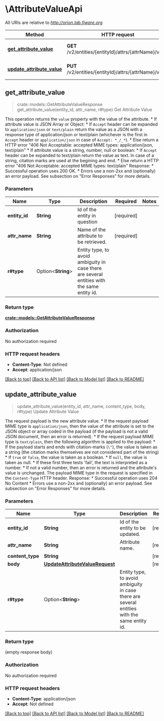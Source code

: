 # \AttributeValueApi

All URIs are relative to *http://orion.lab.fiware.org*

Method | HTTP request | Description
------------- | ------------- | -------------
[**get_attribute_value**](AttributeValueApi.md#get_attribute_value) | **GET** /v2/entities/{entityId}/attrs/{attrName}/value | Get Attribute Value
[**update_attribute_value**](AttributeValueApi.md#update_attribute_value) | **PUT** /v2/entities/{entityId}/attrs/{attrName}/value | Update Attribute Value



## get_attribute_value

> crate::models::GetAttributeValueResponse get_attribute_value(entity_id, attr_name, r#type)
Get Attribute Value

This operation returns the `value` property with the value of the attribute. * If attribute value is JSON Array or Object:   * If `Accept` header can be expanded to `application/json` or `text/plain` return the value as a JSON with a     response type of application/json or text/plain (whichever is the first in `Accept` header or     `application/json` in case of `Accept: *_/_*`).   * Else return a HTTP error \"406 Not Acceptable: accepted MIME types: application/json, text/plain\" * If attribute value is a string, number, null or boolean:   * If `Accept` header can be expanded to text/plain return the value as text. In case of a string, citation     marks are used at the begining and end.   * Else return a HTTP error \"406 Not Acceptable: accepted MIME types: text/plain\" Response: * Successful operation uses 200 OK. * Errors use a non-2xx and (optionally) an error payload. See subsection on \"Error Responses\" for   more details.

### Parameters


Name | Type | Description  | Required | Notes
------------- | ------------- | ------------- | ------------- | -------------
**entity_id** | **String** | Id of the entity in question | [required] |
**attr_name** | **String** | Name of the attribute to be retrieved. | [required] |
**r#type** | Option<**String**> | Entity type, to avoid ambiguity in case there are several entities with the same entity id. |  |

### Return type

[**crate::models::GetAttributeValueResponse**](GetAttributeValueResponse.md)

### Authorization

No authorization required

### HTTP request headers

- **Content-Type**: Not defined
- **Accept**: application/json

[[Back to top]](#) [[Back to API list]](../README.md#documentation-for-api-endpoints) [[Back to Model list]](../README.md#documentation-for-models) [[Back to README]](../README.md)


## update_attribute_value

> update_attribute_value(entity_id, attr_name, content_type, body, r#type)
Update Attribute Value

The request payload is the new attribute value. * If the request payload MIME type is `application/json`, then the value of the attribute is set to   the JSON object or array coded in the payload (if the payload is not a valid JSON document,   then an error is returned). * If the request payload MIME type is `text/plain`, then the following algorithm is applied to the   payload:   * If the payload starts and ends with citation-marks (`\"`), the value is taken as a string     (the citation marks themselves are not considered part of the string)   * If `true` or `false`, the value is taken as a boolean.   * If `null`, the value is taken as null.   * If these first three tests 'fail', the text is interpreted as a number.   * If not a valid number, then an error is returned and the attribute's value is unchanged. The payload MIME type in the request is specified in the `Content-Type` HTTP header. Response: * Successful operation uses 204 No Content * Errors use a non-2xx and (optionally) an error payload. See subsection on \"Error Responses\" for   more details.

### Parameters


Name | Type | Description  | Required | Notes
------------- | ------------- | ------------- | ------------- | -------------
**entity_id** | **String** | Id of the entity to be updated. | [required] |
**attr_name** | **String** | Attribute name. | [required] |
**content_type** | **String** |  | [required] |
**body** | [**UpdateAttributeValueRequest**](UpdateAttributeValueRequest.md) |  | [required] |
**r#type** | Option<**String**> | Entity type, to avoid ambiguity in case there are several entities with the same entity id. |  |

### Return type

 (empty response body)

### Authorization

No authorization required

### HTTP request headers

- **Content-Type**: application/json
- **Accept**: Not defined

[[Back to top]](#) [[Back to API list]](../README.md#documentation-for-api-endpoints) [[Back to Model list]](../README.md#documentation-for-models) [[Back to README]](../README.md)

